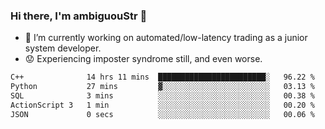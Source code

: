 ### Hi there, I'm ambiguouStr 👋

<!--
**ambiguoustexture/ambiguoustexture** is a ✨ _special_ ✨ repository because its `README.md` (this file) appears on your GitHub profile.

Here are some ideas to get you started:
-->
- 🔭 I’m currently working on automated/low-latency trading as a junior system developer.
- :worried: Experiencing imposter syndrome still, and even worse.

<!--START_SECTION:waka-->

```txt
C++              14 hrs 11 mins  ████████████████████████░   96.22 %
Python           27 mins         ▓░░░░░░░░░░░░░░░░░░░░░░░░   03.13 %
SQL              3 mins          ░░░░░░░░░░░░░░░░░░░░░░░░░   00.38 %
ActionScript 3   1 min           ░░░░░░░░░░░░░░░░░░░░░░░░░   00.20 %
JSON             0 secs          ░░░░░░░░░░░░░░░░░░░░░░░░░   00.06 %
```

<!--END_SECTION:waka-->
